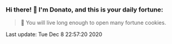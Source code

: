 ### Hi there! 👋 I'm Donato, and this is your daily fortune:

> 🥠 You will live long enough to open many fortune cookies.

Last update: Tue Dec  8 22:57:20 2020
